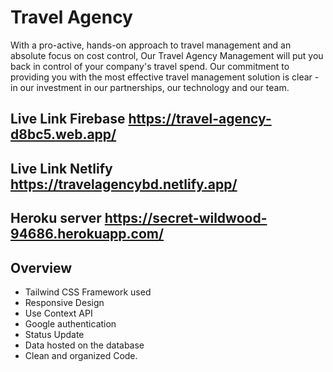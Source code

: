 # Travel Agency

With a pro-active, hands-on approach to travel management and an absolute focus on cost control, Our Travel Agency Management will put you back in control of your company's travel spend. Our commitment to providing you with the most effective travel management solution is clear - in our investment in our partnerships, our technology and our team.

## Live Link Firebase https://travel-agency-d8bc5.web.app/
## Live Link Netlify https://travelagencybd.netlify.app/
## Heroku server https://secret-wildwood-94686.herokuapp.com/

## Overview

* Tailwind CSS Framework used
* Responsive Design
* Use Context API
* Google authentication
* Status Update
* Data hosted on the database
* Clean and organized Code.
